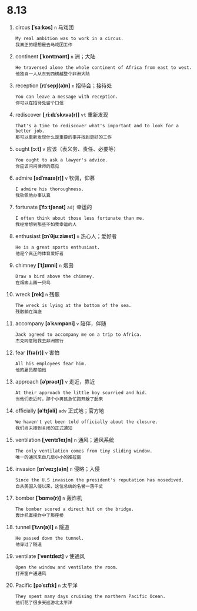 # 8.13








1. circus **[ˈsɜːkəs]** `n` 马戏团
    ```
    My real ambition was to work in a circus.
    我真正的理想是去马戏团工作
    ```

2. continent **[ˈkɒntɪnənt]** `n` 洲；大陆
    ```
    He traversed alone the whole continent of Africa from east to west.
    他独自一人从东到西横越整个非洲大陆
    ```

3. reception **[rɪˈsepʃ(ə)n]** `n` 招待会；接待处
    ```
    You can leave a message with reception.
    你可以在招待处留个口信
    ```

4. rediscover **[ˌriːdɪˈskʌvə(r)]** `vt` 重新发现
    ```
    That's a time to rediscover what's important and to look for a better job.
    那可以重新发现什么是重要的事并找到更好的工作
    ```

5. ought **[ɔːt]** `v` 应该（表义务、责任、必要等）
    ```
    You ought to ask a lawyer's advice.
    你应该问问律师的意见
    ```

6. admire **[ədˈmaɪə(r)]** `v` 钦佩，仰慕
    ```
    I admire his thoroughness.
    我钦佩他办事认真
    ```

7. fortunate **[ˈfɔːtʃənət]** `adj` 幸运的
    ```
    I often think about those less fortunate than me.
    我经常想到那些不如我幸运的人
    ```

8. enthusiast **[ɪnˈθjuːziæst]** `n` 热心人；爱好者
    ```
    He is a great sports enthusiast.
    他是个真正的体育爱好者
    ```

9. chimney **[ˈtʃɪmni]** `n` 烟囱
    ```
    Draw a bird above the chimney.
    在烟囱上画一只鸟
    ```

10. wreck **[rek]** `n` 残骸
    ```
    The wreck is lying at the bottom of the sea.
    残骸躺在海底
    ```

11. accompany **[əˈkʌmpəni]** `v` 陪伴，伴随
    ```
    Jack agreed to accompany me on a trip to Africa.
    杰克同意陪我去非洲旅行
    ```

12. fear **[fɪə(r)]** `v` 害怕
    ```
    All his employees fear him.
    他的雇员都怕他
    ```

13. approach **[əˈprəʊtʃ]** `v` 走近，靠近
    ```
    At their approach the little boy scurried and hid.
    当他们走近时，那个小男孩急忙跑开躲了起来
    ```

14. officially **[əˈfɪʃəli]** `adv` 正式地；官方地
    ```
    We haven't yet been told officially about the closure.
    我们尚未接到关闭的正式通知
    ```

15. ventilation **[ˌventɪˈleɪʃn]** `n` 通风；通风系统
    ```
    The only ventilation comes from tiny sliding window.
    唯一的通风来自几扇小小的推拉窗
    ```

16. invasion **[ɪnˈveɪʒ(ə)n]** `n` 侵略；入侵
    ```
    Since the U.S invasion the president's reputation has nosedived.
    自从美国入侵以来，这位总统的名誉一落千丈
    ```

17. bomber **[ˈbɒmə(r)]** `n` 轰炸机
    ```
    The bomber scored a direct hit on the bridge.
    轰炸机直接炸中了那座桥
    ```

18. tunnel **[ˈtʌn(ə)l]** `n` 隧道
    ```
    He passed down the tunnel.
    他穿过了隧道
    ```

19. ventilate **[ˈventɪleɪt]** `v` 使通风
    ```
    Open the window and ventilate the room.
    打开窗户通通风
    ```

20. Pacific **[pəˈsɪfɪk]** `n` 太平洋
    ```
    They spent many days cruising the northern Pacific Ocean.
    他们花了很多天巡游北太平洋
    ```
